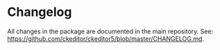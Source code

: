 Changelog
=========

All changes in the package are documented in the main repository. See: https://github.com/ckeditor/ckeditor5/blob/master/CHANGELOG.md.
